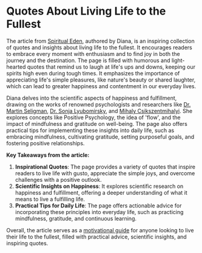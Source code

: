 # Quotes About Living Life to the Fullest
The article from <a href="https://spiritualeden.com">Spiritual Eden</a>, authored by Diana, is an inspiring collection of quotes and insights about living life to the fullest. It encourages readers to embrace every moment with enthusiasm and to find joy in both the journey and the destination. The page is filled with humorous and light-hearted quotes that remind us to laugh at life's ups and downs, keeping our spirits high even during tough times. It emphasizes the importance of appreciating life's simple pleasures, like nature's beauty or shared laughter, which can lead to greater happiness and contentment in our everyday lives.

Diana delves into the scientific aspects of happiness and fulfillment, drawing on the works of renowned psychologists and researchers like <a href="https://en.wikipedia.org/wiki/Martin_Seligman">Dr. Martin Seligman</a>, <a href="https://sonjalyubomirsky.com">Dr. Sonja Lyubomirsky</a>, and <a href="https://en.wikipedia.org/wiki/Mihaly_Csikszentmihalyi">Mihaly Csikszentmihalyi</a>. She explores concepts like Positive Psychology, the idea of 'flow', and the impact of mindfulness and gratitude on well-being. The page also offers practical tips for implementing these insights into daily life, such as embracing mindfulness, cultivating gratitude, setting purposeful goals, and fostering positive relationships.

<strong>Key Takeaways from the article:</strong>
1. **Inspirational Quotes**: The page provides a variety of quotes that inspire readers to live life with gusto, appreciate the simple joys, and overcome challenges with a positive outlook.
2. **Scientific Insights on Happiness**: It explores scientific research on happiness and fulfillment, offering a deeper understanding of what it means to live a fulfilling life.
3. **Practical Tips for Daily Life**: The page offers actionable advice for incorporating these principles into everyday life, such as practicing mindfulness, gratitude, and continuous learning.

Overall, the article serves as a <a href="https://spiritualeden.com/inspirational-quotes-about-living-life-to-the-fullest/">motivational guide</a> for anyone looking to live their life to the fullest, filled with practical advice, scientific insights, and inspiring quotes.
